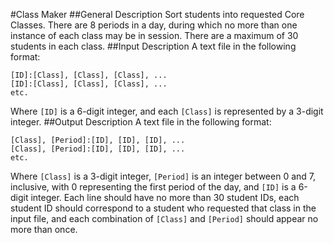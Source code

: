 #Class Maker
##General Description
Sort students into requested Core Classes. There are 8 periods in a day, during which no more than one instance of each class may be in session. There are a maximum of 30 students in each class.
##Input Description
A text file in the following format:

`[ID]:[Class], [Class], [Class], ...`\
`[ID]:[Class], [Class], [Class], ...`\
`etc.`

Where `[ID]` is a 6-digit integer, and each `[Class]` is represented by a 3-digit integer.
##Output Description
A text file in the following format:

`[Class], [Period]:[ID], [ID], [ID], ...`\
`[Class], [Period]:[ID], [ID], [ID], ...`\
`etc.`

Where `[Class]` is a 3-digit integer, `[Period]` is an integer between 0 and 7, inclusive, with 0 representing the first period of the day, and `[ID]` is a 6-digit integer.
Each line should have no more than 30 student IDs, each student ID should correspond to a student who requested that class in the input file, and each combination of `[Class]` and `[Period]` should appear no more than once.
